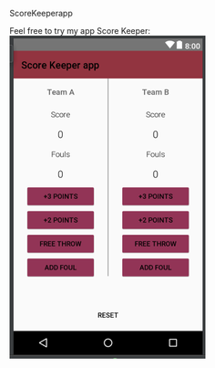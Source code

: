 ScoreKeeperapp

Feel free to try my app  Score Keeper:
![alt text](https://github.com/AlexandraDamaschin/ScoreKeeperApp/blob/master/cb552ce44fd510d524834886e2ab48403898303c.PNG)
